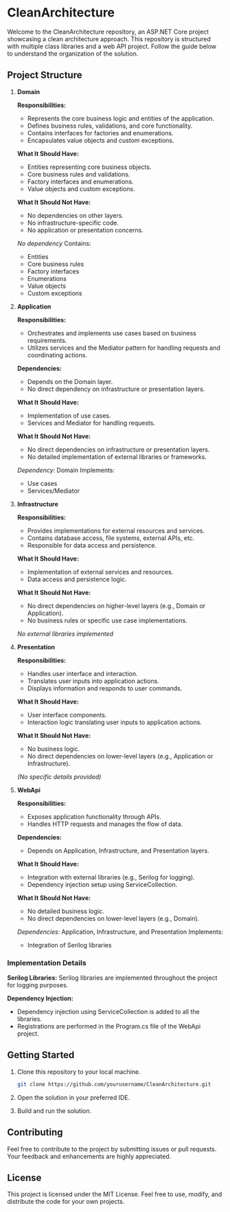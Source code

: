 # CleanArchitecture

Welcome to the CleanArchitecture repository, an ASP.NET Core project showcasing a clean architecture approach. This repository is structured with multiple class libraries and a web API project. Follow the guide below to understand the organization of the solution.

## Project Structure

1. **Domain**

   **Responsibilities:**
   - Represents the core business logic and entities of the application.
   - Defines business rules, validations, and core functionality.
   - Contains interfaces for factories and enumerations.
   - Encapsulates value objects and custom exceptions.

   **What It Should Have:**
   - Entities representing core business objects.
   - Core business rules and validations.
   - Factory interfaces and enumerations.
   - Value objects and custom exceptions.

   **What It Should Not Have:**
   - No dependencies on other layers.
   - No infrastructure-specific code.
   - No application or presentation concerns.

   *No dependency*
   Contains:
   - Entities
   - Core business rules
   - Factory interfaces
   - Enumerations
   - Value objects
   - Custom exceptions

2. **Application**

   **Responsibilities:**
   - Orchestrates and implements use cases based on business requirements.
   - Utilizes services and the Mediator pattern for handling requests and coordinating actions.

   **Dependencies:**
   - Depends on the Domain layer.
   - No direct dependency on infrastructure or presentation layers.

   **What It Should Have:**
   - Implementation of use cases.
   - Services and Mediator for handling requests.

   **What It Should Not Have:**
   - No direct dependencies on infrastructure or presentation layers.
   - No detailed implementation of external libraries or frameworks.

   *Dependency:* Domain
   Implements:
   - Use cases
   - Services/Mediator

3. **Infrastructure**

   **Responsibilities:**
   - Provides implementations for external resources and services.
   - Contains database access, file systems, external APIs, etc.
   - Responsible for data access and persistence.

   **What It Should Have:**
   - Implementation of external services and resources.
   - Data access and persistence logic.

   **What It Should Not Have:**
   - No direct dependencies on higher-level layers (e.g., Domain or Application).
   - No business rules or specific use case implementations.

   *No external libraries implemented*

4. **Presentation**

   **Responsibilities:**
   - Handles user interface and interaction.
   - Translates user inputs into application actions.
   - Displays information and responds to user commands.

   **What It Should Have:**
   - User interface components.
   - Interaction logic translating user inputs to application actions.

   **What It Should Not Have:**
   - No business logic.
   - No direct dependencies on lower-level layers (e.g., Application or Infrastructure).

   *(No specific details provided)*

5. **WebApi**

   **Responsibilities:**
   - Exposes application functionality through APIs.
   - Handles HTTP requests and manages the flow of data.

   **Dependencies:**
   - Depends on Application, Infrastructure, and Presentation layers.

   **What It Should Have:**
   - Integration with external libraries (e.g., Serilog for logging).
   - Dependency injection setup using ServiceCollection.

   **What It Should Not Have:**
   - No detailed business logic.
   - No direct dependencies on lower-level layers (e.g., Domain).

   *Dependencies:* Application, Infrastructure, and Presentation
   Implements:
   - Integration of Serilog libraries

### Implementation Details

**Serilog Libraries:** Serilog libraries are implemented throughout the project for logging purposes.

**Dependency Injection:**

- Dependency injection using ServiceCollection is added to all the libraries.
- Registrations are performed in the Program.cs file of the WebApi project.

## Getting Started

1. Clone this repository to your local machine.

    ```bash
    git clone https://github.com/yourusername/CleanArchitecture.git
    ```

2. Open the solution in your preferred IDE.

3. Build and run the solution.

## Contributing

Feel free to contribute to the project by submitting issues or pull requests. Your feedback and enhancements are highly appreciated.

## License

This project is licensed under the MIT License. Feel free to use, modify, and distribute the code for your own projects.
